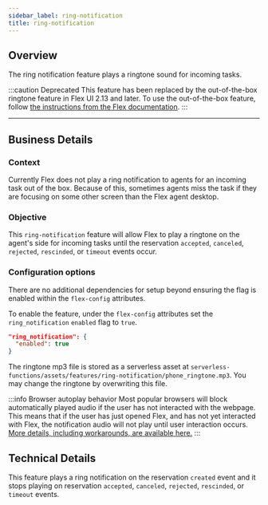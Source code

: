 ```yaml
---
sidebar_label: ring-notification
title: ring-notification
---
```


## Overview

The ring notification feature plays a ringtone sound for incoming tasks.

:::caution Deprecated
This feature has been replaced by the out-of-the-box ringtone feature in Flex UI 2.13 and later. To use the out-of-the-box feature, follow [the instructions from the Flex documentation](https://www.twilio.com/docs/flex/admin-guide/setup/default-ringtone).
:::

---

## Business Details

### Context

Currently Flex does not play a ring notification to agents for an incoming task out of the box. Because of this, sometimes agents miss the task if they are focusing on some other screen than the Flex agent desktop.

### Objective

This `ring-notification` feature will allow Flex to play a ringtone on the agent's side for incoming tasks until the reservation `accepted`, `canceled`, `rejected`, `rescinded`, or `timeout` events occur.

### Configuration options

There are no additional dependencies for setup beyond ensuring the flag is enabled within the `flex-config` attributes.

To enable the feature, under the `flex-config` attributes set the `ring_notification` `enabled` flag to `true`.

```json
"ring_notification": {
  "enabled": true
}
```

The ringtone mp3 file is stored as a serverless asset at `serverless-functions/assets/features/ring-notification/phone_ringtone.mp3`. You may change the ringtone by overwriting this file.

:::info Browser autoplay behavior
Most popular browsers will block automatically played audio if the user has not interacted with the webpage. This means that if the user has just opened Flex, and has not yet interacted with Flex, the notification audio will not play until user interaction occurs. [More details, including workarounds, are available here.](https://www.twilio.com/docs/flex/developer/ui/sound-and-audio#troubleshooting)
:::

## Technical Details

This feature plays a ring notification on the reservation `created` event and it stops playing on reservation `accepted`, `canceled`, `rejected`, `rescinded`, or `timeout` events.
